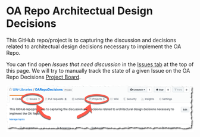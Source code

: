 # OA Repo Architectual Design Decisions
This GitHub repo/project is to capturing the discussion and decisions related to architectual design decisions necessary to implement the OA Repo.

You can find open _Issues that need discussion_ in the [Issues tab](https://github.com/UW-Libraries/OARepoDecisions/issues) at the top of this page. We will try to manually track the state of a given Issue on the OA Repo Decisions [Project Board](https://github.com/UW-Libraries/OARepoDecisions/projects/1).

![Screenshot of header with callouts](header.png?raw=true)
